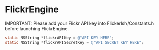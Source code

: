 # FlickrEngine
IMPORTANT: Please add your Flickr API key into FlickerIsh/Constants.h before launching FlickrEngine.
``` objective-c
static NSString *flickrAPIKey = @"API KEY HERE";
static NSString *flickrAPISecretKey = @"API SECRET KEY HERE";
```
